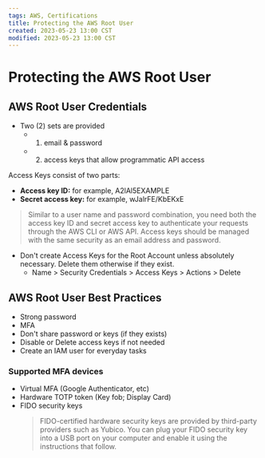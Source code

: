 ```yaml
---
tags: AWS, Certifications
title: Protecting the AWS Root User
created: 2023-05-23 13:00 CST
modified: 2023-05-23 13:00 CST
---
```


# Protecting the AWS Root User

## AWS Root User Credentials
* Two (2) sets are provided
  * 1. email & password
  * 2. access keys that allow programmatic API access

Access Keys consist of two parts:
  * **Access key ID:** for example, A2lAl5EXAMPLE
  * **Secret access key:** for example, wJalrFE/KbEKxE

> Similar to a user name and password combination, you need both the access key ID and secret access key to authenticate your requests through the AWS CLI or AWS API. Access keys should be managed with the same security as an email address and password.

* Don't create Access Keys for the Root Account unless absolutely necessary. Delete them otherwise if they exist.
  * Name > Security Credentials > Access Keys > Actions > Delete

## AWS Root User Best Practices
  * Strong password
  * MFA
  * Don't share password or keys (if they exists)
  * Disable or Delete access keys if not needed
  * Create an IAM user for everyday tasks

### Supported MFA devices
  * Virtual MFA (Google Authenticator, etc)
  * Hardware TOTP token (Key fob; Display Card)
  * FIDO security keys
    > FIDO-certified hardware security keys are provided by third-party providers such as Yubico. You can plug your FIDO security key into a USB port on your computer and enable it using the instructions that follow.
